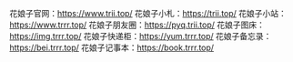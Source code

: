 花娘子官网：https://www.trii.top/
花娘子小札：https://trii.top/
花娘子小站：https://www.trrr.top/
花娘子朋友圈：https://pyq.trii.top/
花娘子图床：https://img.trrr.top/
花娘子快递柜：https://yum.trrr.top/
花娘子备忘录：https://bei.trrr.top/
花娘子记事本：https://book.trrr.top/
